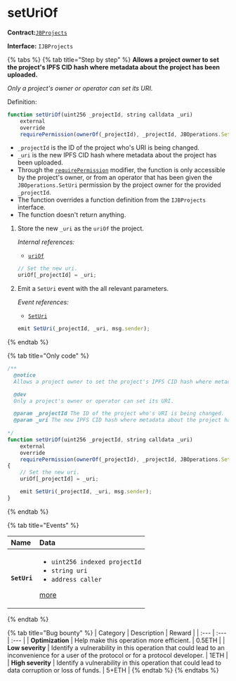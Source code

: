 # setUriOf

**Contract:**[`JBProjects`](../)

**Interface:** `IJBProjects`

{% tabs %}
{% tab title="Step by step" %}
**Allows a project owner to set the project's IPFS CID hash where metadata about the project has been uploaded.**

_Only a project's owner or operator can set its URI._  
  
Definition:

```javascript
function setUriOf(uint256 _projectId, string calldata _uri)
    external
    override
    requirePermission(ownerOf(_projectId), _projectId, JBOperations.SetUri)
```

* `_projectId` is the ID of the project who's URI is being changed.
* `_uri` is the new IPFS CID hash where metadata about the project has been uploaded. 
* Through the [`requirePermission`](../../jboperatable/modifiers/requirepermission.md) modifier, the function is only accessible by the project's owner, or from an operator that has been given the `JBOperations.SetUri` permission by the project owner for the provided `_projectId`.
* The function overrides a function definition from the `IJBProjects` interface.
* The function doesn't return anything.

1. Store the new `_uri` as the `uriOf` the project.  


   _Internal references:_

   * [`uriOf`](../properties/uriof.md)

   ```javascript
   // Set the new uri.
   uriOf[_projectId] = _uri;
   ```

2. Emit a `SetUri` event with the all relevant parameters.   


   _Event references:_

   * [`SetUri`](../events/seturi.md) 

   ```javascript
   emit SetUri(_projectId, _uri, msg.sender);
   ```
{% endtab %}

{% tab title="Only code" %}
```javascript
/**
  @notice 
  Allows a project owner to set the project's IPFS CID hash where metadata about the project has been uploaded.

  @dev 
  Only a project's owner or operator can set its URI.

  @param _projectId The ID of the project who's URI is being changed.
  @param _uri The new IPFS CID hash where metadata about the project has been uploaded.
  
*/
function setUriOf(uint256 _projectId, string calldata _uri)
    external
    override
    requirePermission(ownerOf(_projectId), _projectId, JBOperations.SetUri)
{
    // Set the new uri.
    uriOf[_projectId] = _uri;

    emit SetUri(_projectId, _uri, msg.sender);
}
```
{% endtab %}

{% tab title="Events" %}
<table>
  <thead>
    <tr>
      <th style="text-align:left">Name</th>
      <th style="text-align:left">Data</th>
    </tr>
  </thead>
  <tbody>
    <tr>
      <td style="text-align:left"><b><code>SetUri</code></b>
      </td>
      <td style="text-align:left">
        <ul>
          <li><code>uint256 indexed projectId</code> 
          </li>
          <li><code>string uri</code> 
          </li>
          <li><code>address caller</code>
          </li>
        </ul>
        <p><a href="../events/seturi.md">more</a>
        </p>
      </td>
    </tr>
  </tbody>
</table>
{% endtab %}

{% tab title="Bug bounty" %}
| Category | Description | Reward |
| :--- | :--- | :--- |
| **Optimization** | Help make this operation more efficient. | 0.5ETH |
| **Low severity** | Identify a vulnerability in this operation that could lead to an inconvenience for a user of the protocol or for a protocol developer. | 1ETH |
| **High severity** | Identify a vulnerability in this operation that could lead to data corruption or loss of funds. | 5+ETH |
{% endtab %}
{% endtabs %}



